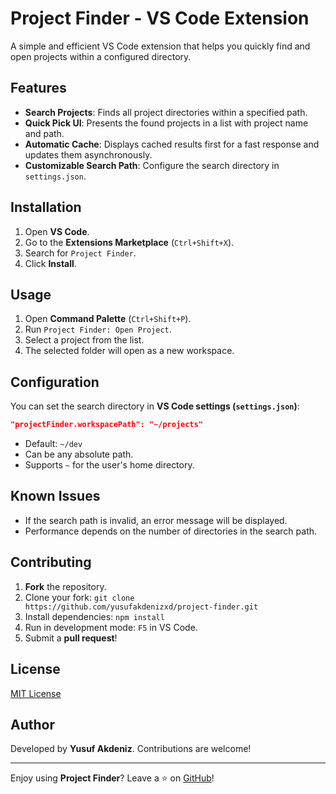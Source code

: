 # Project Finder - VS Code Extension

A simple and efficient VS Code extension that helps you quickly find and open projects within a configured directory.

## Features

- **Search Projects**: Finds all project directories within a specified path.
- **Quick Pick UI**: Presents the found projects in a list with project name and path.
- **Automatic Cache**: Displays cached results first for a fast response and updates them asynchronously.
- **Customizable Search Path**: Configure the search directory in `settings.json`.

## Installation

1. Open **VS Code**.
2. Go to the **Extensions Marketplace** (`Ctrl+Shift+X`).
3. Search for `Project Finder`.
4. Click **Install**.

## Usage

1. Open **Command Palette** (`Ctrl+Shift+P`).
2. Run `Project Finder: Open Project`.
3. Select a project from the list.
4. The selected folder will open as a new workspace.

## Configuration

You can set the search directory in **VS Code settings (`settings.json`)**:

```json
"projectFinder.workspacePath": "~/projects"
```

- Default: `~/dev`
- Can be any absolute path.
- Supports `~` for the user's home directory.

## Known Issues

- If the search path is invalid, an error message will be displayed.
- Performance depends on the number of directories in the search path.

## Contributing

1. **Fork** the repository.
2. Clone your fork: `git clone https://github.com/yusufakdenizxd/project-finder.git`
3. Install dependencies: `npm install`
4. Run in development mode: `F5` in VS Code.
5. Submit a **pull request**!

## License

[MIT License](LICENSE)

## Author

Developed by **Yusuf Akdeniz**. Contributions are welcome!

---

Enjoy using **Project Finder**? Leave a ⭐ on [GitHub](https://github.com/yusufakdenizxd/project-finder)!

